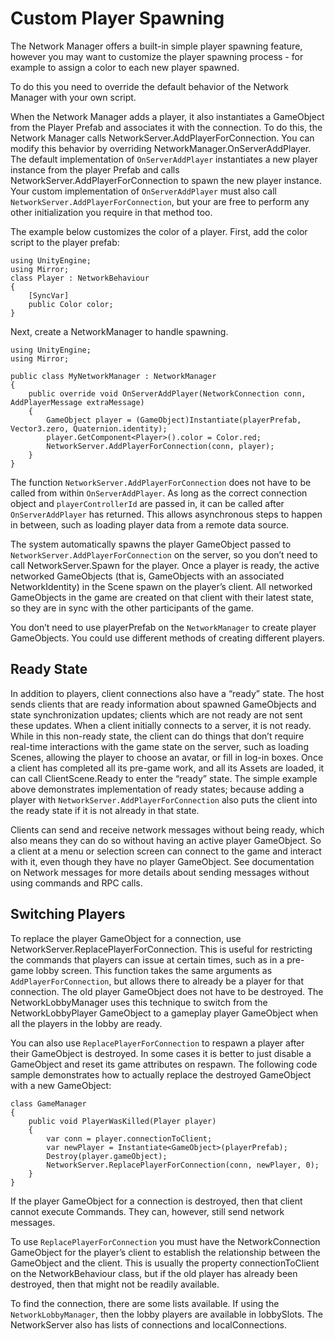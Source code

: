 # Custom Player Spawning

The Network Manager offers a built-in simple player spawning feature, however you may want to customize the player spawning process - for example to assign a color to each new player spawned.

To do this you need to override the default behavior of the Network Manager with your own script.

When the Network Manager adds a player, it also instantiates a GameObject from the Player Prefab and associates it with the connection. To do this, the Network Manager calls NetworkServer.AddPlayerForConnection. You can modify this behavior by overriding NetworkManager.OnServerAddPlayer. The default implementation of `OnServerAddPlayer` instantiates a new player instance from the player Prefab and calls NetworkServer.AddPlayerForConnection to spawn the new player instance. Your custom implementation of `OnServerAddPlayer` must also call `NetworkServer.AddPlayerForConnection`, but your are free to perform any other initialization you require in that method too.

The example below customizes the color of a player. First, add the color script to the player prefab:

```
using UnityEngine;
using Mirror;
class Player : NetworkBehaviour
{
    [SyncVar]
    public Color color;
}
```

Next, create a NetworkManager to handle spawning.

```
using UnityEngine;
using Mirror;

public class MyNetworkManager : NetworkManager
{
    public override void OnServerAddPlayer(NetworkConnection conn, AddPlayerMessage extraMessage)
    {
        GameObject player = (GameObject)Instantiate(playerPrefab, Vector3.zero, Quaternion.identity);
        player.GetComponent<Player>().color = Color.red;
        NetworkServer.AddPlayerForConnection(conn, player);
    }
}
```

The function `NetworkServer.AddPlayerForConnection` does not have to be called from within `OnServerAddPlayer`. As long as the correct connection object and `playerControllerId` are passed in, it can be called after `OnServerAddPlayer` has returned. This allows asynchronous steps to happen in between, such as loading player data from a remote data source.

The system automatically spawns the player GameObject passed to `NetworkServer.AddPlayerForConnection` on the server, so you don’t need to call NetworkServer.Spawn for the player. Once a player is ready, the active networked GameObjects (that is, GameObjects with an associated NetworkIdentity) in the Scene spawn on the player’s client. All networked GameObjects in the game are created on that client with their latest state, so they are in sync with the other participants of the game.

You don’t need to use playerPrefab on the `NetworkManager` to create player GameObjects. You could use different methods of creating different players.

## Ready State

In addition to players, client connections also have a “ready” state. The host sends clients that are ready information about spawned GameObjects and state synchronization updates; clients which are not ready are not sent these updates. When a client initially connects to a server, it is not ready. While in this non-ready state, the client can do things that don’t require real-time interactions with the game state on the server, such as loading Scenes, allowing the player to choose an avatar, or fill in log-in boxes. Once a client has completed all its pre-game work, and all its Assets are loaded, it can call ClientScene.Ready to enter the “ready” state. The simple example above demonstrates implementation of ready states; because adding a player with `NetworkServer.AddPlayerForConnection` also puts the client into the ready state if it is not already in that state.

Clients can send and receive network messages without being ready, which also means they can do so without having an active player GameObject. So a client at a menu or selection screen can connect to the game and interact with it, even though they have no player GameObject. See documentation on Network messages for more details about sending messages without using commands and RPC calls.

## Switching Players

To replace the player GameObject for a connection, use NetworkServer.ReplacePlayerForConnection. This is useful for restricting the commands that players can issue at certain times, such as in a pre-game lobby screen. This function takes the same arguments as `AddPlayerForConnection`, but allows there to already be a player for that connection. The old player GameObject does not have to be destroyed. The NetworkLobbyManager uses this technique to switch from the NetworkLobbyPlayer GameObject to a gameplay player GameObject when all the players in the lobby are ready.

You can also use `ReplacePlayerForConnection` to respawn a player after their GameObject is destroyed. In some cases it is better to just disable a GameObject and reset its game attributes on respawn. The following code sample demonstrates how to actually replace the destroyed GameObject with a new GameObject:

```
class GameManager
{
    public void PlayerWasKilled(Player player)
    {
        var conn = player.connectionToClient;
        var newPlayer = Instantiate<GameObject>(playerPrefab);
        Destroy(player.gameObject);
        NetworkServer.ReplacePlayerForConnection(conn, newPlayer, 0);
    }
}
```

If the player GameObject for a connection is destroyed, then that client cannot execute Commands. They can, however, still send network messages.

To use `ReplacePlayerForConnection` you must have the NetworkConnection GameObject for the player’s client to establish the relationship between the GameObject and the client. This is usually the property connectionToClient on the NetworkBehaviour class, but if the old player has already been destroyed, then that might not be readily available.

To find the connection, there are some lists available. If using the `NetworkLobbyManager`, then the lobby players are available in lobbySlots. The NetworkServer also has lists of connections and localConnections.
